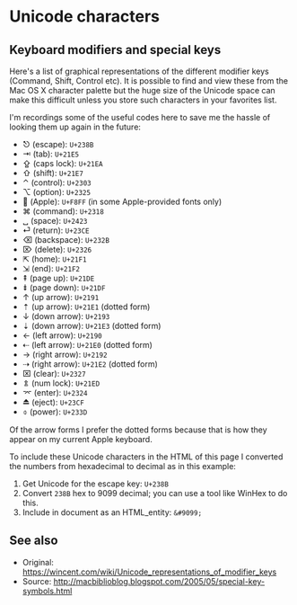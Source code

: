 Unicode characters
==================

## Keyboard modifiers and special keys

Here's a list of graphical representations of the different modifier keys (Command, Shift, Control etc). It is possible to find and view these from the Mac OS X character palette but the huge size of the Unicode space can make this difficult unless you store such characters in your favorites list.

I'm recordings some of the useful codes here to save me the hassle of looking them up again in the future:

-   ⎋ (escape): `U+238B`
-   ⇥ (tab): `U+21E5`
-   ⇪ (caps lock): `U+21EA`
-   ⇧ (shift): `U+21E7`
-   ⌃ (control): `U+2303`
-   ⌥ (option): `U+2325`
-    (Apple): `U+F8FF` (in some Apple-provided fonts only)
-   ⌘ (command): `U+2318`
-   ␣ (space): `U+2423`
-   ⏎ (return): `U+23CE`
-   ⌫ (backspace): `U+232B`
-   ⌦ (delete): `U+2326`
-   ⇱ (home): `U+21F1`
-   ⇲ (end): `U+21F2`
-   ⇞ (page up): `U+21DE`
-   ⇟ (page down): `U+21DF`
-   ↑ (up arrow): `U+2191`
-   ⇡ (up arrow): `U+21E1` (dotted form)
-   ↓ (down arrow): `U+2193`
-   ⇣ (down arrow): `U+21E3` (dotted form)
-   ← (left arrow): `U+2190`
-   ⇠ (left arrow): `U+21E0` (dotted form)
-   → (right arrow): `U+2192`
-   ⇢ (right arrow): `U+21E2` (dotted form)
-   ⌧ (clear): `U+2327`
-   ⇭ (num lock): `U+21ED`
-   ⌤ (enter): `U+2324`
-   ⏏ (eject): `U+23CF`
-   ⌽ (power): `U+233D`

Of the arrow forms I prefer the dotted forms because that is how they appear on my current Apple keyboard.

To include these Unicode characters in the HTML of this page I converted the numbers from hexadecimal to decimal as in this example:

1.  Get Unicode for the escape key: `U+238B`
2.  Convert `238B` hex to 9099 decimal; you can use a tool like WinHex to do this.
3.  Include in document as an HTML_entity: `&#9099;`

## See also

-   Original: https://wincent.com/wiki/Unicode_representations_of_modifier_keys
-   Source: http://macbiblioblog.blogspot.com/2005/05/special-key-symbols.html

